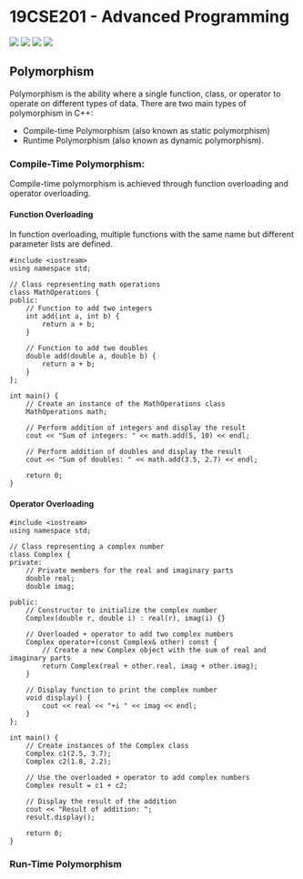 # 19CSE201 - Advanced Programming
![](https://img.shields.io/badge/Batch-22CYS-lightgreen) ![](https://img.shields.io/badge/UG-blue) ![](https://img.shields.io/badge/Subject-AdP-blue)
![](https://img.shields.io/badge/-HPOJ-brown)


## Polymorphism
Polymorphism is the ability where a single function, class, or operator to operate on different types of data. 
There are two main types of polymorphism in C++: 
- Compile-time Polymorphism (also known as static polymorphism)
- Runtime Polymorphism (also known as dynamic polymorphism).

### Compile-Time Polymorphism:
Compile-time polymorphism is achieved through function overloading and operator overloading. 


#### Function Overloading
In function overloading, multiple functions with the same name but different parameter lists are defined.

```
#include <iostream>
using namespace std;

// Class representing math operations
class MathOperations {
public:
    // Function to add two integers
    int add(int a, int b) {
        return a + b;
    }

    // Function to add two doubles
    double add(double a, double b) {
        return a + b;
    }
};

int main() {
    // Create an instance of the MathOperations class
    MathOperations math;

    // Perform addition of integers and display the result
    cout << "Sum of integers: " << math.add(5, 10) << endl;

    // Perform addition of doubles and display the result
    cout << "Sum of doubles: " << math.add(3.5, 2.7) << endl;

    return 0;
}
```

#### Operator Overloading

```
#include <iostream>
using namespace std;

// Class representing a complex number
class Complex {
private:
    // Private members for the real and imaginary parts
    double real;
    double imag;

public:
    // Constructor to initialize the complex number
    Complex(double r, double i) : real(r), imag(i) {}

    // Overloaded + operator to add two complex numbers
    Complex operator+(const Complex& other) const {
        // Create a new Complex object with the sum of real and imaginary parts
        return Complex(real + other.real, imag + other.imag);
    }

    // Display function to print the complex number
    void display() {
        cout << real << "+i " << imag << endl;
    }
};

int main() {
    // Create instances of the Complex class
    Complex c1(2.5, 3.7);
    Complex c2(1.8, 2.2);

    // Use the overloaded + operator to add complex numbers
    Complex result = c1 + c2;

    // Display the result of the addition
    cout << "Result of addition: ";
    result.display();

    return 0;
}
```

### Run-Time Polymorphism

